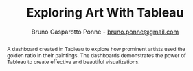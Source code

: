 ---
title: "Exploring Art With Tableau"
author: "Bruno Gasparotto Ponne - bruno.ponne@gmail.com"
layout: project
abstract: A dashboard created in Tableau to explore how prominent artists used the golden ratio in their paintings. The dashboards demonstrates the power of Tableau to create effective and beautiful visualizations. 
image: capa07.png
---